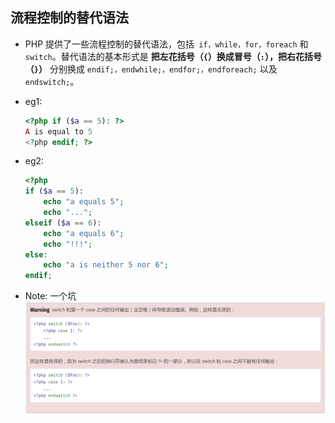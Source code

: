 ## 流程控制的替代语法
* PHP 提供了一些流程控制的替代语法，包括` if，while，for，foreach` 和 `switch`。替代语法的基本形式是 __把左花括号（`{`）换成冒号（`:`），把右花括号（`}`）__ 分别换成 `endif;，endwhile;，endfor;，endforeach;` 以及 `endswitch;`。

* eg1:
    ```php
    <?php if ($a == 5): ?>
    A is equal to 5
    <?php endif; ?>
    ```

* eg2:
    ```php
    <?php
    if ($a == 5):
        echo "a equals 5";
        echo "...";
    elseif ($a == 6):
        echo "a equals 6";
        echo "!!!";
    else:
        echo "a is neither 5 nor 6";
    endif;
    ```

* Note: 一个坑 ![一个坑](1.keng.png)
